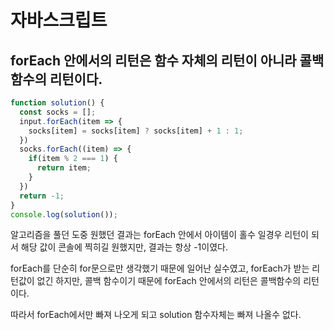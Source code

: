 # 자바스크립트

## forEach 안에서의 리턴은 함수 자체의 리턴이 아니라 콜백 함수의 리턴이다.
```javascript
function solution() {
  const socks = [];
  input.forEach(item => {
    socks[item] = socks[item] ? socks[item] + 1 : 1;
  })
  socks.forEach((item) => {
    if(item % 2 === 1) {
      return item;
    }
  })
  return -1;
}
console.log(solution());
```
알고리즘을 풀던 도중 원했던 결과는 forEach 안에서 아이템이 홀수 일경우 리턴이 되서 해당 값이 콘솔에 찍히길 원했지만, 결과는 항상 -1이였다.

forEach를 단순히 for문으로만 생각했기 때문에 일어난 실수였고, forEach가 받는 리턴값이 없긴 하지만, 콜백 함수이기 때문에 forEach 안에서의 리턴은 콜백함수의 리턴이다.

따라서 forEach에서만 빠져 나오게 되고 solution 함수자체는 빠져 나올수 없다.